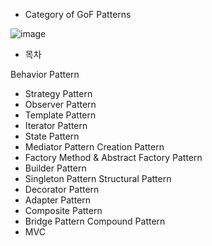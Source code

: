 - Category of GoF Patterns

![image](https://user-images.githubusercontent.com/69576676/131095583-69517194-a4d1-4c16-b190-5f90298ca675.png)

- 목차

Behavior Pattern
- Strategy Pattern
- Observer Pattern
- Template Pattern
- Iterator Pattern
- State Pattern
- Mediator Pattern
Creation Pattern
- Factory Method & Abstract Factory Pattern
- Builder Pattern
- Singleton Pattern
Structural Pattern
- Decorator Pattern
- Adapter Pattern
- Composite Pattern
- Bridge Pattern
Compound Pattern
- MVC
